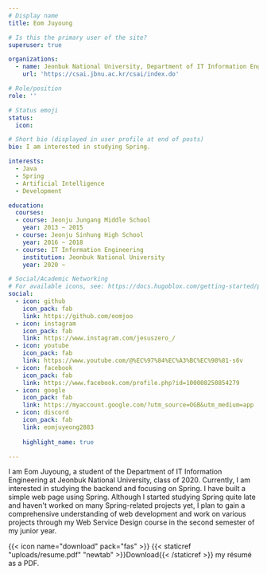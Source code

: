 ```yaml
---
# Display name
title: Eom Juyoung

# Is this the primary user of the site?
superuser: true

organizations:
  - name: Jeonbuk National University, Department of IT Information Engineering
    url: 'https://csai.jbnu.ac.kr/csai/index.do'

# Role/position
role: ''

# Status emoji
status:
  icon:    

# Short bio (displayed in user profile at end of posts)
bio: I am interested in studying Spring.

interests:
  - Java
  - Spring
  - Artificial Intelligence
  - Development  

education:
  courses:
  - course: Jeonju Jungang Middle School
    year: 2013 ~ 2015
  - course: Jeonju Sinhung High School
    year: 2016 ~ 2018
  - course: IT Information Engineering
    institution: Jeonbuk National University
    year: 2020 ~

# Social/Academic Networking
# For available icons, see: https://docs.hugoblox.com/getting-started/page-builder/#icons
social:
  - icon: github
    icon_pack: fab
    link: https://github.com/eomjoo
  - icon: instagram
    icon_pack: fab
    link: https://www.instagram.com/jesuszero_/
  - icon: youtube
    icon_pack: fab
    link: https://www.youtube.com/@%EC%97%84%EC%A3%BC%EC%98%81-s6v
  - icon: facebook
    icon_pack: fab
    link: https://www.facebook.com/profile.php?id=100008250854279
  - icon: google
    icon_pack: fab
    link: https://myaccount.google.com/?utm_source=OGB&utm_medium=app
  - icon: discord
    icon_pack: fab
    link: eomjuyeong2883
      
    highlight_name: true

---
```


I am Eom Juyoung, a student of the Department of IT Information Engineering at Jeonbuk National University, class of 2020. Currently, I am interested in studying the backend and focusing on Spring. I have built a simple web page using Spring. Although I started studying Spring quite late and haven't worked on many Spring-related projects yet, I plan to gain a comprehensive understanding of web development and work on various projects through my Web Service Design course in the second semester of my junior year.

{{< icon name="download" pack="fas" >}} {{< staticref "uploads/resume.pdf" "newtab" >}}Download{{< /staticref >}} my résumé as a PDF.
